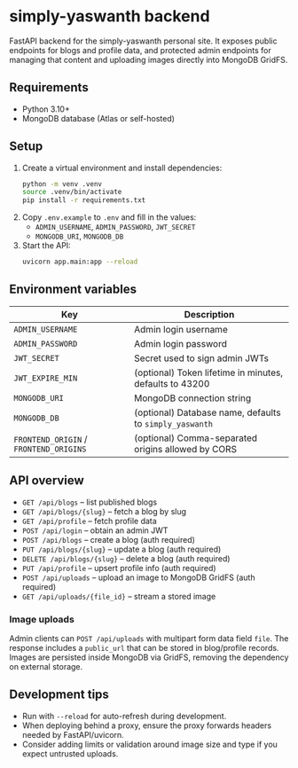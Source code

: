 # simply-yaswanth backend

FastAPI backend for the simply-yaswanth personal site. It exposes public endpoints for blogs and profile data, and protected admin endpoints for managing that content and uploading images directly into MongoDB GridFS.

## Requirements
- Python 3.10+
- MongoDB database (Atlas or self-hosted)

## Setup
1. Create a virtual environment and install dependencies:
   ```bash
   python -m venv .venv
   source .venv/bin/activate
   pip install -r requirements.txt
   ```
2. Copy `.env.example` to `.env` and fill in the values:
   - `ADMIN_USERNAME`, `ADMIN_PASSWORD`, `JWT_SECRET`
   - `MONGODB_URI`, `MONGODB_DB`
3. Start the API:
   ```bash
   uvicorn app.main:app --reload
   ```

## Environment variables
| Key | Description |
| --- | ----------- |
| `ADMIN_USERNAME` | Admin login username |
| `ADMIN_PASSWORD` | Admin login password |
| `JWT_SECRET` | Secret used to sign admin JWTs |
| `JWT_EXPIRE_MIN` | (optional) Token lifetime in minutes, defaults to 43200 |
| `MONGODB_URI` | MongoDB connection string |
| `MONGODB_DB` | (optional) Database name, defaults to `simply_yaswanth` |
| `FRONTEND_ORIGIN` / `FRONTEND_ORIGINS` | (optional) Comma-separated origins allowed by CORS |

## API overview
- `GET /api/blogs` – list published blogs
- `GET /api/blogs/{slug}` – fetch a blog by slug
- `GET /api/profile` – fetch profile data
- `POST /api/login` – obtain an admin JWT
- `POST /api/blogs` – create a blog (auth required)
- `PUT /api/blogs/{slug}` – update a blog (auth required)
- `DELETE /api/blogs/{slug}` – delete a blog (auth required)
- `PUT /api/profile` – upsert profile info (auth required)
- `POST /api/uploads` – upload an image to MongoDB GridFS (auth required)
- `GET /api/uploads/{file_id}` – stream a stored image

### Image uploads
Admin clients can `POST /api/uploads` with multipart form data field `file`. The response includes a `public_url` that can be stored in blog/profile records. Images are persisted inside MongoDB via GridFS, removing the dependency on external storage.

## Development tips
- Run with `--reload` for auto-refresh during development.
- When deploying behind a proxy, ensure the proxy forwards headers needed by FastAPI/uvicorn.
- Consider adding limits or validation around image size and type if you expect untrusted uploads.
